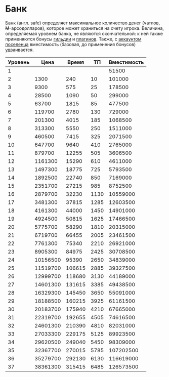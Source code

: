 # Банк

Банк (англ. safe) определяет максимальное количество денег (чатлов, <s>M</s>-арсодолларов), которое может храниться на
счету игрока. Величина, определяемая уровнем банка, не являются окончательной: к ней также применяются бонусы
[гильдии](../guild.md) и [плагинов](../plugins.md). Также, с [аккаунтом поселенца](../settleaccount.md) вместимость
(базовая, до применения бонусов) удваивается.

 Уровень  | Цена     | Время  | ТП   | Вместимость
----------|----------|--------|------|-------------
 1        |          |        |      | 51500
 2        | 1300     | 240    | 10   | 101000
 3        | 9300     | 575    | 25   | 178500
 4        | 28500    | 1090   | 50   | 299000
 5        | 63700    | 1815   | 85   | 477500
 6        | 119700   | 2780   | 130  | 729000
 7        | 201300   | 4015   | 185  | 1068500
 8        | 313300   | 5550   | 250  | 1511000
 9        | 460500   | 7415   | 325  | 2071500
 10       | 647700   | 9640   | 410  | 2765000
 11       | 879700   | 12255  | 505  | 3606500
 12       | 1161300  | 15290  | 610  | 4611000
 13       | 1497300  | 18775  | 725  | 5793500
 14       | 1892500  | 22740  | 850  | 7169000
 15       | 2351700  | 27215  | 985  | 8752500
 16       | 2879700  | 32230  | 1130 | 10559000
 17       | 3481300  | 37815  | 1285 | 12603500
 18       | 4161300  | 44000  | 1450 | 14901000
 19       | 4924500  | 50815  | 1625 | 17466500
 20       | 5775700  | 58290  | 1810 | 20315000
 21       | 6719700  | 66455  | 2005 | 23461500
 22       | 7761300  | 75340  | 2210 | 26921000
 23       | 8905300  | 84975  | 2425 | 30708500
 24       | 10156500 | 95390  | 2650 | 34839000
 25       | 11519700 | 106615 | 2885 | 39327500
 26       | 12999700 | 118680 | 3130 | 44189000
 27       | 14601300 | 131615 | 3385 | 49438500
 28       | 16329300 | 145450 | 3650 | 55091000
 29       | 18188500 | 160215 | 3925 | 61161500
 30       | 20183700 | 175940 | 4210 | 67665000
 31       | 22319700 | 192655 | 4505 | 74616500
 32       | 24601300 | 210390 | 4810 | 82031000
 33       | 27033300 | 229175 | 5125 | 89923500
 34       | 29620500 | 249040 | 5450 | 98309000
 35       | 32367700 | 270015 | 5785 | 107202500
 36       | 35279700 | 292130 | 6130 | 116619000
 37       | 38361300 | 315415 | 6485 | 126573500
